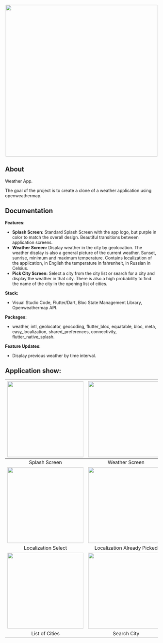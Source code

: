 <p align="center">
<img src="https://github.com/ERumor/weather_app/assets/57027295/3d7d5511-67d6-4ace-bef1-5759a8680ee1" width="500">
</p>

## About

Weather App.

The goal of the project is to create a clone of a weather application using openweathermap.

## Documentation

**Features:**

- **Splash Screen:** Standard Splash Screen with the app logo, but purple in color to match the overall design. Beautiful transitions between application screens.
- **Weather Screen:** Display weather in the city by geolocation. The weather display is also a general picture of the current weather. Sunset, sunrise, minimum and maximum temperature. Contains localization of the application, in English the temperature in fahrenheit, in Russian in Celsius.
- **Pick City Screen:** Select a city from the city list or search for a city and display the weather in that city. There is also a high probability to find the name of the city in the opening list of cities.

**Stack:**
- Visual Studio Code, Flutter/Dart, Bloc State Management Library, Openweathermap API.

**Packages:** 
- weather, intl, geolocator, geocoding, flutter_bloc, equatable, bloc, meta, easy_localization, shared_preferences, connectivity, flutter_native_splash.

**Feature Updates:** 
- Display previous weather by time interval.

## Application show:

| <img src="https://github.com/ERumor/weather_app/assets/57027295/62226c86-a8d8-4c9b-8dfa-c3df89056282" width="250"/> | <img src="https://github.com/ERumor/weather_app/assets/57027295/0d05bb98-b07b-4957-bb35-5be6045f43b6" width="250"/> | <img src="https://github.com/ERumor/weather_app/assets/57027295/8ad14c8e-b579-4dbe-87a4-c2f0abb736ae" width="250"/> |
| :---: | :---: | :---: |
| Splash Screen  | Weather Screen  | Pick City Screen |
|<img src="https://github.com/ERumor/weather_app/assets/57027295/2befaf94-961d-4ca4-aa8b-03b63c6edb6e" width="250"/> | <img src="https://github.com/ERumor/weather_app/assets/57027295/da8eae36-a91f-421e-929e-0ae9b1006d97" width="250"/> | <img src="https://github.com/ERumor/weather_app/assets/57027295/e77c2313-bcdd-47d2-8c4c-bce61b008851" width="250"/> |
| Localization Select | Localization Already Picked| Localization Change |
|<img src="https://github.com/ERumor/weather_app/assets/57027295/8e071cc6-084e-4c9d-a492-b55c2a4cec7d" width="250"/> | <img src="https://github.com/ERumor/weather_app/assets/57027295/8f516efe-ab14-4c4c-a335-ad9d83e81e48" width="250"/> | <img src="https://github.com/ERumor/weather_app/assets/57027295/7cb193a8-437f-4f1f-969e-bdf2b51efb20" width="250"/> |
| List of Cities | Search City | Weather for choosen City |
